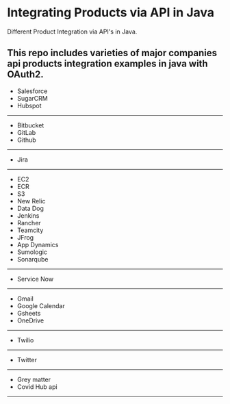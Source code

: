 # Integrating Products via API in Java
Different Product Integration via API's in Java.  

This repo includes varieties of major companies api products integration examples in java with OAuth2.  
-----
* Salesforce
* SugarCRM
* Hubspot
------
* Bitbucket
* GitLab
* Github
-------
* Jira  
-------
* EC2
* ECR
* S3
* New Relic
* Data Dog
* Jenkins
* Rancher
* Teamcity
* JFrog
* App Dynamics
* Sumologic
* Sonarqube
---------
* Service Now
---------
* Gmail
* Google Calendar
* Gsheets
* OneDrive
---------
* Twilio
---------
* Twitter
-------
* Grey matter 
* Covid Hub api
------
